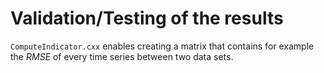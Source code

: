 # Validation/Testing of the results

`ComputeIndicator.cxx` enables creating a matrix that contains for example the $RMSE$ of every time series between two data sets.
